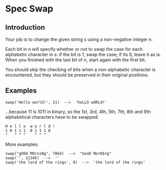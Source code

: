 # Spec Swap

## Introduction

Your job is to change the given string s using a non-negative integer n.

Each bit in n will specify whether or not to swap the case for each alphabetic character in s: if the bit is 1, swap the case; if its 0, leave it as is. When you finished with the last bit of n, start again with the first bit.

You should skip the checking of bits when a non-alphabetic character is encountered, but they should be preserved in their original positions.

## Examples
```
swap('Hello world!', 11)  -->  'heLLO wORLd!'
```

...because 11 is 1011 in binary, so the 1st, 3rd, 4th, 5th, 7th, 8th and 9th alphabetical characters have to be swapped:

```
H e l l o  w o r l d !
1 0 1 1 1  0 1 1 1 0
^   ^ ^ ^    ^ ^ ^
```
More examples:
```
swap("gOOd MOrniNg", 7864)  -->  "GooD MorNIng"
swap('', 11345)  -->  ''
swap('the lord of the rings', 0)  -->  'the lord of the rings'
```